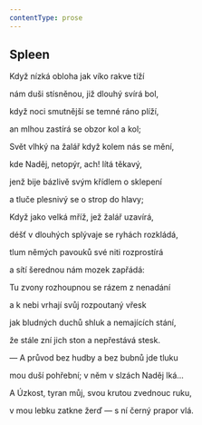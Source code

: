 ```yaml
---
contentType: prose
---
```


## Spleen

Když nízká obloha jak víko rakve tíží

nám duši stísněnou, již dlouhý svírá bol,

když noci smutnější se temné ráno plíží,

an mlhou zastírá se obzor kol a kol;

Svět vlhký na žalář když kolem nás se mění,

kde Naděj‚ netopýr, ach! lítá těkavý,

jenž bije bázlivě svým křídlem o sklepení

a tluče plesnivý se o strop do hlavy;

Když jako velká mříž, jež žalář uzavírá,

déšť v dlouhých splývaje se ryhách rozkládá,

tlum němých pavouků své niti rozprostírá

a sítí šerednou nám mozek zapřádá:

Tu zvony rozhoupnou se rázem z nenadání

a k nebi vrhají svůj rozpoutaný vřesk

jak bludných duchů shluk a nemajících stání,

že stále zní jich ston a nepřestává stesk.

— A průvod bez hudby a bez bubnů jde tluku

mou duší pohřební; v něm v slzách Naděj lká...

A Úzkost, tyran můj, svou krutou zvednouc ruku,

v mou lebku zatkne žerď — s ní černý prapor vlá.
